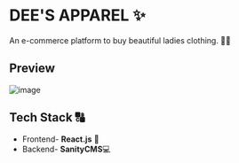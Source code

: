 # DEE'S APPAREL ✨
An e-commerce platform to buy beautiful ladies clothing. 👚👗

## Preview
![image](https://github.com/Rags-Mishra/e-commerce-web-app/assets/83007531/f2aa0fe6-710b-4848-9b51-dc0692b50f84)

## Tech Stack 🔠
- Frontend- __React.js__ 📱
- Backend- __SanityCMS__💻


